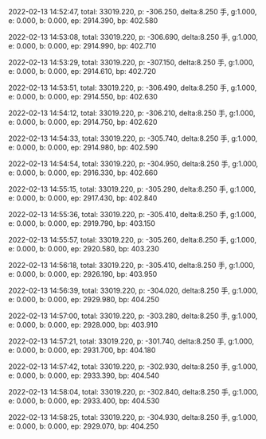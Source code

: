 2022-02-13 14:52:47, total: 33019.220, p: -306.250, delta:8.250 手, g:1.000, e: 0.000, b: 0.000, ep: 2914.390, bp: 402.580

2022-02-13 14:53:08, total: 33019.220, p: -306.690, delta:8.250 手, g:1.000, e: 0.000, b: 0.000, ep: 2914.990, bp: 402.710

2022-02-13 14:53:29, total: 33019.220, p: -307.150, delta:8.250 手, g:1.000, e: 0.000, b: 0.000, ep: 2914.610, bp: 402.720

2022-02-13 14:53:51, total: 33019.220, p: -306.490, delta:8.250 手, g:1.000, e: 0.000, b: 0.000, ep: 2914.550, bp: 402.630

2022-02-13 14:54:12, total: 33019.220, p: -306.210, delta:8.250 手, g:1.000, e: 0.000, b: 0.000, ep: 2914.750, bp: 402.620

2022-02-13 14:54:33, total: 33019.220, p: -305.740, delta:8.250 手, g:1.000, e: 0.000, b: 0.000, ep: 2914.980, bp: 402.590

2022-02-13 14:54:54, total: 33019.220, p: -304.950, delta:8.250 手, g:1.000, e: 0.000, b: 0.000, ep: 2916.330, bp: 402.660

2022-02-13 14:55:15, total: 33019.220, p: -305.290, delta:8.250 手, g:1.000, e: 0.000, b: 0.000, ep: 2917.430, bp: 402.840

2022-02-13 14:55:36, total: 33019.220, p: -305.410, delta:8.250 手, g:1.000, e: 0.000, b: 0.000, ep: 2919.790, bp: 403.150

2022-02-13 14:55:57, total: 33019.220, p: -305.260, delta:8.250 手, g:1.000, e: 0.000, b: 0.000, ep: 2920.580, bp: 403.230

2022-02-13 14:56:18, total: 33019.220, p: -305.410, delta:8.250 手, g:1.000, e: 0.000, b: 0.000, ep: 2926.190, bp: 403.950

2022-02-13 14:56:39, total: 33019.220, p: -304.020, delta:8.250 手, g:1.000, e: 0.000, b: 0.000, ep: 2929.980, bp: 404.250

2022-02-13 14:57:00, total: 33019.220, p: -303.280, delta:8.250 手, g:1.000, e: 0.000, b: 0.000, ep: 2928.000, bp: 403.910

2022-02-13 14:57:21, total: 33019.220, p: -301.740, delta:8.250 手, g:1.000, e: 0.000, b: 0.000, ep: 2931.700, bp: 404.180

2022-02-13 14:57:42, total: 33019.220, p: -302.930, delta:8.250 手, g:1.000, e: 0.000, b: 0.000, ep: 2933.390, bp: 404.540

2022-02-13 14:58:04, total: 33019.220, p: -302.840, delta:8.250 手, g:1.000, e: 0.000, b: 0.000, ep: 2933.400, bp: 404.530

2022-02-13 14:58:25, total: 33019.220, p: -304.930, delta:8.250 手, g:1.000, e: 0.000, b: 0.000, ep: 2929.070, bp: 404.250